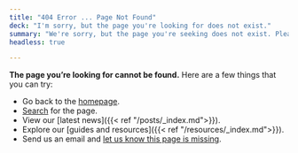 ```yaml
---
title: "404 Error ... Page Not Found"
deck: "I'm sorry, but the page you're looking for does not exist."
summary: "We're sorry, but the page you're seeking does not exist. Please verify that you've entered the correct URL in your browser's address bar."
headless: true

---
```


**The page you&#8217;re looking for cannot be found.** Here are a few things that you can try:

* Go back to the [homepage](https://digital.gov/).
* [Search](http://find.digitalgov.gov/search?affiliate=digitalgov) for the page.
* View our [latest news]({{< ref "/posts/_index.md">}}).
* Explore our [guides and resources]({{< ref "/resources/_index.md">}}).
* Send us an email and [let us know this page is missing](mailto:digitalgov@gsa.gov).
